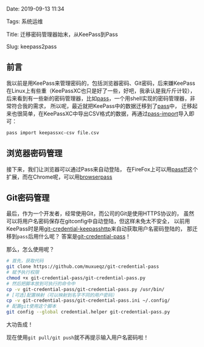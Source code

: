 Date: 2019-09-13 11:34

Tags: 系统运维

Title: 迁移密码管理器始末，从KeePass到Pass

Slug: keepass2pass

## 前言
我以前是用KeePass来管理密码的，包括浏览器密码、Git密码，后来嫌KeePass在Linux上有些重（KeePassXC也只是好了一些，好吧，我承认是我斤斤计较），
后来看到有一些新的密码管理器，比如[pass](https://passwordstore.org)，一个用shell实现的密码管理器，非常符合我的需求，
所以呢，最近就把KeePass中的数据迁移到了[pass](https://passwordstore.org)中，
迁移起来也很简单，在KeePassXC中导出CSV格式的数据，再通过[pass-import](https://github.com/roddhjav/pass-import)导入即可：
```bash
pass import keepassxc-csv file.csv
```

## 浏览器密码管理
接下来，我们让浏览器可以通过Pass来自动登陆，
在FireFox上可以用[passff](https://github.com/passff/passff)这个扩展，而在Chrome呢，可以用[browserpass](https://github.com/browserpass/browserpass-extension)

## Git密码管理
最后，作为一个开发者，经常使用Git，而公司的Git是使用HTTPS协议的，
虽然可以将用户名密码保存在gitconfig中自动登陆，但这样未免太不安全，
以前用KeePass时是用[git-credential-keepasshttp](https://github.com/muxueqz/git-credential-keepasshttp.git)来自动获取用户名密码登陆的，
那迁移到`pass`后用什么呢？
答案是[git-credential-pass](https://github.com/muxueqz/git-credential-pass)！

那么，怎么使用呢？

```bash
# 首先，获取代码
git clone https://github.com/muxueqz/git-credential-pass
# 赋予执行权限
chmod +x git-credential-pass/git-credential-pass.py
# 然后把脚本放到可执行的命令中
cp -v git-credential-pass/git-credential-pass.py /usr/bin/
# [可选]配置映射（可以映射到名字不同的用户密码）
cp -v git-credential-pass/git-credential-pass.ini ~/.config/
# 配置git使用这个脚本
git config --global credential.helper git-credential-pass.py
```

大功告成！

现在使用`git pull/git push`就不再提示输入用户名密码啦！
